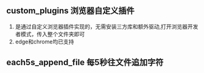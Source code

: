 ## custom_plugins 浏览器自定义插件
1. 是通过自定义浏览器插件实现的，无需安装三方库和额外驱动,打开浏览器开发者模式，传入整个文件夹即可
2. edge和chrome均已支持

## each5s_append_file 每5秒往文件追加字符